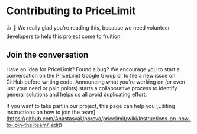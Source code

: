 # Contributing to PriceLimit

:+1: :tada: We really glad you're reading this, because we need volunteer developers to help this project come to fruition.


## Join the conversation

Have an idea for PriceLimit? Found a bug? We encourage you to start a conversation on the PriceLimit Google Group or to file a new issue on GitHub before writing code. Announcing what you're working on (or even just your need or pain points) starts a collaborative process to identify general solutions and helps us all avoid duplicating effort. 

If you want to take part in our project,  this page can help you
[Editing Instructions on how to join the team]  (https://github.com/AnastasyaUporova/pricelimit/wiki/Instructions-on-how-to-join-the-team/_edit)

